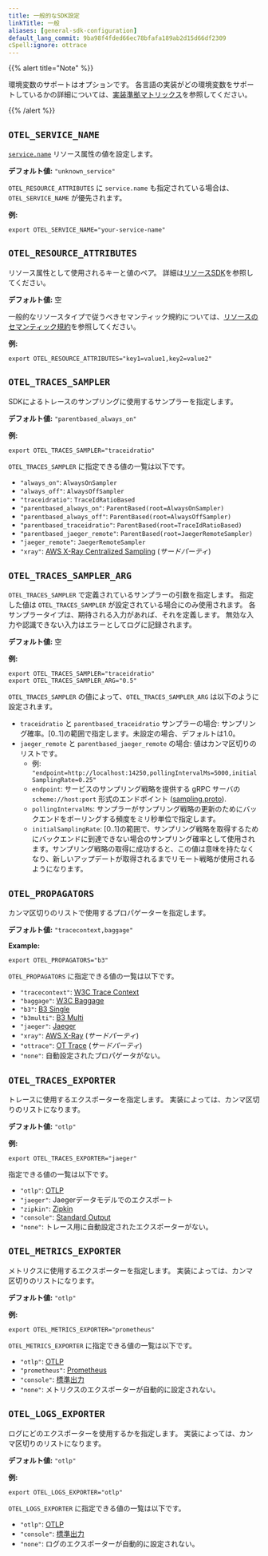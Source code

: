 ```yaml
---
title: 一般的なSDK設定
linkTitle: 一般
aliases: [general-sdk-configuration]
default_lang_commit: 9ba98f4fded66ec78bfafa189ab2d15d66df2309
cSpell:ignore: ottrace
---
```


{{% alert title="Note" %}}

環境変数のサポートはオプションです。
各言語の実装がどの環境変数をサポートしているかの詳細については、[実装準拠マトリックス](https://github.com/open-telemetry/opentelemetry-specification/blob/main/spec-compliance-matrix.md#environment-variables)を参照してください。

{{% /alert %}}

## `OTEL_SERVICE_NAME`

[`service.name`](/docs/specs/semconv/resource/#service) リソース属性の値を設定します。

**デフォルト値:** `"unknown_service"`

`OTEL_RESOURCE_ATTRIBUTES` に `service.name` も指定されている場合は、`OTEL_SERVICE_NAME` が優先されます。

**例:**

`export OTEL_SERVICE_NAME="your-service-name"`

## `OTEL_RESOURCE_ATTRIBUTES`

リソース属性として使用されるキーと値のペア。
詳細は[リソースSDK](/docs/specs/otel/resource/sdk#specifying-resource-information-via-an-environment-variable)を参照してください。

**デフォルト値:** 空

一般的なリソースタイプで従うべきセマンティック規約については、[リソースのセマンティック規約](/docs/specs/semconv/resource/#semantic-attributes-with-sdk-provided-default-value)を参照してください。

**例:**

`export OTEL_RESOURCE_ATTRIBUTES="key1=value1,key2=value2"`

## `OTEL_TRACES_SAMPLER`

SDKによるトレースのサンプリングに使用するサンプラーを指定します。

**デフォルト値:** `"parentbased_always_on"`

**例:**

`export OTEL_TRACES_SAMPLER="traceidratio"`

`OTEL_TRACES_SAMPLER` に指定できる値の一覧は以下です。

- `"always_on"`: `AlwaysOnSampler`
- `"always_off"`: `AlwaysOffSampler`
- `"traceidratio"`: `TraceIdRatioBased`
- `"parentbased_always_on"`: `ParentBased(root=AlwaysOnSampler)`
- `"parentbased_always_off"`: `ParentBased(root=AlwaysOffSampler)`
- `"parentbased_traceidratio"`: `ParentBased(root=TraceIdRatioBased)`
- `"parentbased_jaeger_remote"`: `ParentBased(root=JaegerRemoteSampler)`
- `"jaeger_remote"`: `JaegerRemoteSampler`
- `"xray"`:
  [AWS X-Ray Centralized Sampling](https://docs.aws.amazon.com/xray/latest/devguide/xray-console-sampling.html)
  (_サードパーティ_)

## `OTEL_TRACES_SAMPLER_ARG`

`OTEL_TRACES_SAMPLER` で定義されているサンプラーの引数を指定します。
指定した値は `OTEL_TRACES_SAMPLER` が設定されている場合にのみ使用されます。
各サンプラータイプは、期待される入力があれば、それを定義します。
無効な入力や認識できない入力はエラーとしてログに記録されます。

**デフォルト値:** 空

**例:**

```shell
export OTEL_TRACES_SAMPLER="traceidratio"
export OTEL_TRACES_SAMPLER_ARG="0.5"
```

`OTEL_TRACES_SAMPLER` の値によって、`OTEL_TRACES_SAMPLER_ARG` は以下のように設定されます。

- `traceidratio` と `parentbased_traceidratio` サンプラーの場合: サンプリング確率。[0..1]の範囲で指定します。未設定の場合、デフォルトは1.0。
- `jaeger_remote` と `parentbased_jaeger_remote` の場合: 値はカンマ区切りのリストです。
  - 例:
    `"endpoint=http://localhost:14250,pollingIntervalMs=5000,initialSamplingRate=0.25"`
  - `endpoint`: サービスのサンプリング戦略を提供する gRPC サーバの `scheme://host:port` 形式のエンドポイント ([sampling.proto](https://github.com/jaegertracing/jaeger-idl/blob/main/proto/api_v2/sampling.proto)).
  - `pollingIntervalMs`: サンプラーがサンプリング戦略の更新のためにバックエンドをポーリングする頻度をミリ秒単位で指定します。
  - `initialSamplingRate`: [0..1]の範囲で、サンプリング戦略を取得するためにバックエンドに到達できない場合のサンプリング確率として使用されます。サンプリング戦略の取得に成功すると、この値は意味を持たなくなり、新しいアップデートが取得されるまでリモート戦略が使用されるようになります。

## `OTEL_PROPAGATORS`

カンマ区切りのリストで使用するプロパゲーターを指定します。

**デフォルト値:** `"tracecontext,baggage"`

**Example:**

`export OTEL_PROPAGATORS="b3"`

`OTEL_PROPAGATORS` に指定できる値の一覧は以下です。

- `"tracecontext"`: [W3C Trace Context](https://www.w3.org/TR/trace-context/)
- `"baggage"`: [W3C Baggage](https://www.w3.org/TR/baggage/)
- `"b3"`: [B3 Single](/docs/specs/otel/context/api-propagators#configuration)
- `"b3multi"`:
  [B3 Multi](/docs/specs/otel/context/api-propagators#configuration)
- `"jaeger"`:
  [Jaeger](https://www.jaegertracing.io/docs/1.21/client-libraries/#propagation-format)
- `"xray"`:
  [AWS X-Ray](https://docs.aws.amazon.com/xray/latest/devguide/xray-concepts.html#xray-concepts-tracingheader)
  (_サードパーティ_)
- `"ottrace"`:
  [OT Trace](https://github.com/opentracing?q=basic&type=&language=) (_サードパーティ_)
- `"none"`: 自動設定されたプロパゲータがない。

## `OTEL_TRACES_EXPORTER`

トレースに使用するエクスポーターを指定します。
実装によっては、カンマ区切りのリストになります。

**デフォルト値:** `"otlp"`

**例:**

`export OTEL_TRACES_EXPORTER="jaeger"`

指定できる値の一覧は以下です。

- `"otlp"`: [OTLP][]
- `"jaeger"`: Jaegerデータモデルでのエクスポート
- `"zipkin"`: [Zipkin](https://zipkin.io/zipkin-api/)
- `"console"`: [Standard Output](/docs/specs/otel/trace/sdk_exporters/stdout/)
- `"none"`: トレース用に自動設定されたエクスポーターがない。

## `OTEL_METRICS_EXPORTER`

メトリクスに使用するエクスポーターを指定します。
実装によっては、カンマ区切りのリストになります。

**デフォルト値:** `"otlp"`

**例:**

`export OTEL_METRICS_EXPORTER="prometheus"`

`OTEL_METRICS_EXPORTER` に指定できる値の一覧は以下です。

- `"otlp"`: [OTLP][]
- `"prometheus"`:
  [Prometheus](https://github.com/prometheus/docs/blob/main/content/docs/instrumenting/exposition_formats.md)
- `"console"`: [標準出力](/docs/specs/otel/metrics/sdk_exporters/stdout/)
- `"none"`: メトリクスのエクスポーターが自動的に設定されない。

## `OTEL_LOGS_EXPORTER`

ログにどのエクスポーターを使用するかを指定します。
実装によっては、カンマ区切りのリストになります。

**デフォルト値:** `"otlp"`

**例:**

`export OTEL_LOGS_EXPORTER="otlp"`

`OTEL_LOGS_EXPORTER` に指定できる値の一覧は以下です。

- `"otlp"`: [OTLP][]
- `"console"`: [標準出力](/docs/specs/otel/logs/sdk_exporters/stdout/)
- `"none"`: ログのエクスポーターが自動的に設定されない。

[otlp]: /docs/specs/otlp/

